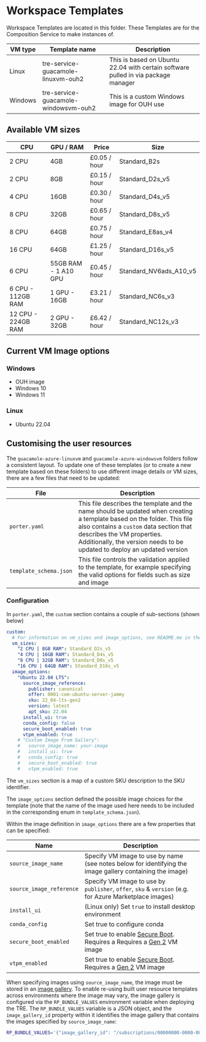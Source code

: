 # Workspace Templates

Workspace Templates are located in this folder. These Templates are for the Composition Service to make instances of.

| VM type | Template name | Description |
| --- | --- | --- |
| Linux   | tre-service-guacamole-linuxvm-ouh2    | This is based on Ubuntu 22.04 with certain software pulled in via package manager |
| Windows | tre-service-guacamole-windowsvm-ouh2  | This is a custom Windows image for OUH use |

## Available VM sizes

  | CPU | GPU / RAM | Price | Size |
  | --- | --- | --- | --- |
  |   2 CPU              | 4GB                    | £0.05 / hour | Standard_B2s           |
  |   2 CPU              | 8GB                    | £0.15 / hour | Standard_D2s_v5        |
  |   4 CPU              | 16GB                   | £0.30 / hour | Standard_D4s_v5        |
  |   8 CPU              | 32GB                   | £0.65 / hour | Standard_D8s_v5        |
  |   8 CPU              | 64GB                   | £0.75 / hour | Standard_E8as_v4       |
  |   16 CPU             | 64GB                   | £1.25 / hour | Standard_D16s_v5       |
  |   6 CPU              | 55GB RAM - 1 A10 GPU   | £0.45 / hour | Standard_NV6ads_A10_v5 |
  |   6 CPU - 112GB RAM  | 1 GPU - 16GB           | £3.21 / hour | Standard_NC6s_v3       |
  |   12 CPU - 224GB RAM | 2 GPU - 32GB           | £6.42 / hour | Standard_NC12s_v3      |
  
## Current VM Image options

### Windows

- OUH image
- Windows 10
- Windows 11

### Linux

- Ubuntu 22.04

## Customising the user resources

The `guacamole-azure-linuxvm` and `guacamole-azure-windowsvm` folders follow a consistent layout.
To update one of these templates (or to create a new template based on these folders) to use different image details or VM sizes, there are a few files that need to be updated:

| File |  Description |
| ---- | ------------ |
| `porter.yaml`          | This file describes the template and the name should be updated when creating a template based on the folder. This file also contains a `custom` data section that describes the VM properties. Additionally, the version needs to be updated to deploy an updated version |
| `template_schema.json` | This file controls the validation applied to the template, for example specifying the valid options for fields such as size and image                                                                                                                                              |

### Configuration

In `porter.yaml`, the `custom` section contains a couple of sub-sections (shown below)

```yaml
custom:
  # For information on vm_sizes and image_options, see README.me in the guacamole/user-resources folder
  vm_sizes:
    "2 CPU | 8GB RAM": Standard_D2s_v5
    "4 CPU | 16GB RAM": Standard_D4s_v5
    "8 CPU | 32GB RAM": Standard_D8s_v5
    "16 CPU | 64GB RAM": Standard_D16s_v5
  image_options:
    "Ubuntu 22.04 LTS":
      source_image_reference:
        publisher: canonical
        offer: 0001-com-ubuntu-server-jammy
        sku: 22_04-lts-gen2
        version: latest
        apt_sku: 22.04
      install_ui: true
      conda_config: false
      secure_boot_enabled: true
      vtpm_enabled: true
    # "Custom Image From Gallery":
    #   source_image_name: your-image
    #   install_ui: true
    #   conda_config: true
    #   secure_boot_enabled: true
    #   vtpm_enabled: true
```

The `vm_sizes` section is a map of a custom SKU description to the SKU identifier.

The `image_options` section defined the possible image choices for the template (note that the name of the image used here needs to be included in the corresponding enum in `template_schema.json`).

Within the image definition in `image_options` there are a few properties that can be specified:

| Name                     | Description                                                                                              |
| ------------------------ | -------------------------------------------------------------------------------------------------------- |
| `source_image_name`      | Specify VM image to use by name (see notes below for identifying the image gallery containing the image) |
| `source_image_reference` | Specify VM image to use by `publisher`, `offer`, `sku` & `version` (e.g. for Azure Marketplace images)   |
| `install_ui`             | (Linux only) Set `true` to install desktop environment                                                   |
| `conda_config`           | Set true to configure conda                                                                              |
| `secure_boot_enabled`    | Set true to enable [Secure Boot](https://learn.microsoft.com/en-us/azure/virtual-machines/trusted-launch#secure-boot).  Requires a Requires a [Gen 2](https://learn.microsoft.com/en-us/azure/virtual-machines/generation-2) VM image |
| `vtpm_enabled`           | Set true to enable [Secure Boot](https://learn.microsoft.com/en-us/azure/virtual-machines/trusted-launch#vtpm).  Requires a [Gen 2](https://learn.microsoft.com/en-us/azure/virtual-machines/generation-2) VM image |

When specifying images using `source_image_name`, the image must be stored in an [image gallery](https://learn.microsoft.com/en-us/azure/virtual-machines/azure-compute-gallery).
To enable re-using built user resource templates across environments where the image may vary, the image gallery is configured via the `RP_BUNDLE_VALUES` environment variable when deploying the TRE.
The `RP_BUNDLE_VALUES` variable is a JSON object, and the `image_gallery_id` property within it identifies the image gallery that contains the images specified by `source_image_name`:

```bash
RP_BUNDLE_VALUES='{"image_gallery_id": "/subscriptions/00000000-0000-0000-0000-000000000000/resourceGroups/<your-rg>/providers/Microsoft.Compute/galleries/<your-gallery-name>"}
```
